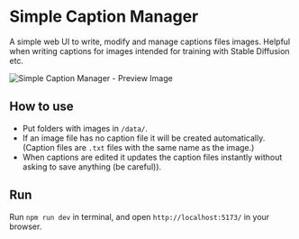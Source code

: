 # Simple Caption Manager
A simple web UI to write, modify and manage captions files images. Helpful when writing captions for images intended for training with Stable Diffusion etc.

![Simple Caption Manager - Preview Image](https://user-images.githubusercontent.com/6050484/234392098-cb47b4bc-1d23-4bc8-a900-cbb87d2c5f39.png)


## How to use
* Put folders with images in `/data/`. 
* If an image file has no caption file it will be created automatically. (Caption files are `.txt` files with the same name as the image.) 
* When captions are edited it updates the caption files instantly without asking to save anything (be careful)).


## Run
Run `npm run dev` in terminal, and open `http://localhost:5173/` in your browser.